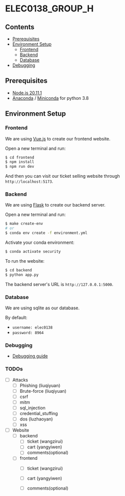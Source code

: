 # ELEC0138_GROUP_H

## Contents

- [Prerequisites](#Prerequisites)
- [Environment Setup](#Environment-Setup)
    - [Frontend](#Frontend)
    - [Backend](#Backend)
    - [Database](#Database)
- [Debugging](#Debugging)

## Prerequisites

* [Node.js 20.11.1](https://nodejs.org/en)
* [Anaconda](https://www.anaconda.com/) / [Miniconda](https://docs.anaconda.com/free/miniconda/index.html) for python 3.8

## Environment Setup

### Frontend

We are using [Vue.js](https://vuejs.org/guide/quick-start) to create our frontend website.

Open a new terminal and run:

```bash
$ cd frontend
$ npm install
$ npm run dev
```

And then you can visit our ticket selling website through `http://localhost:5173`.

### Backend

We are using [Flask](https://flask.palletsprojects.com/en/3.0.x/) to create our backend server.

Open a new terminal and run:

```bash
$ make create-env
# or
$ conda env create -f environment.yml
```

Activate your conda environment:

```bash
$ conda activate security
```

To run the website:

```bash
$ cd backend
$ python app.py
```

The backend server's URL is `http://127.0.0.1:5000`.

### Database

We are using sqlite as our database.

By default:

* `username: elec0138`
* `password: 8964`

### Debugging

* [Debugging guide](docs/dev/debugging.md)

### TODOs

* [ ] Attacks
    * [ ] Phishing (liuqiyuan)
    * [ ] Brute-force (liuqiyuan)
    * [ ] csrf
    * [ ] mitm
    * [ ] sql_injection
    * [ ] credential_stuffing
    * [ ] dos (luzhaoyan)
    * [ ] xss
* [ ] Website
    * [ ] backend
        * [ ] ticket (wangzirui)
        * [ ] cart (yangyiwen)
        * [ ] comments(optional)
    * [ ] frontend
        * [ ] ticket (wangzirui)
        * [ ] cart (yangyiwen)
        * [ ] comments(optional)
    
    
